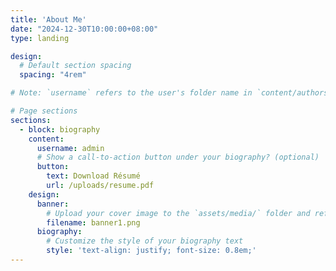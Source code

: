 ```yaml
---
title: 'About Me'
date: "2024-12-30T10:00:00+08:00"
type: landing

design:
  # Default section spacing
  spacing: "4rem"

# Note: `username` refers to the user's folder name in `content/authors/`

# Page sections
sections:
  - block: biography
    content:
      username: admin
      # Show a call-to-action button under your biography? (optional)
      button:
        text: Download Résumé
        url: /uploads/resume.pdf
    design:
      banner:
        # Upload your cover image to the `assets/media/` folder and reference it here
        filename: banner1.png
      biography:
        # Customize the style of your biography text
        style: 'text-align: justify; font-size: 0.8em;'
---
```

